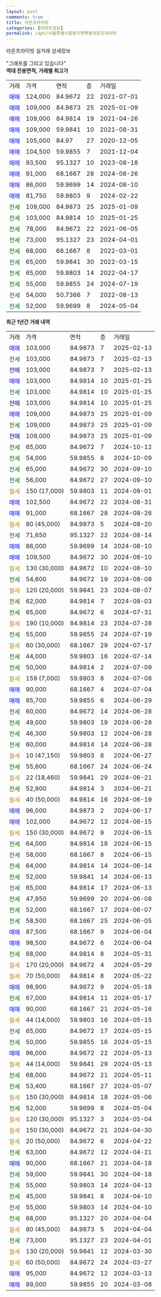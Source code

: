 ```yaml
---
layout: post
comments: true
title: 라온프라이빗
categories: [아파트정보]
permalink: /apt/서울특별시중랑구면목동라온프라이빗
---
```


라온프라이빗 실거래 상세정보

<script type="text/javascript">
  google.charts.load('current', {'packages':['line', 'corechart']});
  google.charts.setOnLoadCallback(drawChart);

  function drawChart() {
    var data = new google.visualization.DataTable();
    data.addColumn('date', '거래일');
    data.addColumn('number', "매매");
    data.addColumn('number', "전세");
    data.addColumn('number', "전매");

    data.addRows([[new Date(Date.parse("2025-02-13")), 103000, null, null], [new Date(Date.parse("2025-02-13")), null, 103000, null], [new Date(Date.parse("2025-02-13")), null, null, 103000], [new Date(Date.parse("2025-01-25")), 103000, null, null], [new Date(Date.parse("2025-01-25")), null, 103000, null], [new Date(Date.parse("2025-01-25")), null, null, 103000], [new Date(Date.parse("2025-01-09")), 109000, null, null], [new Date(Date.parse("2025-01-09")), null, 109000, null], [new Date(Date.parse("2025-01-09")), null, null, 109000], [new Date(Date.parse("2024-10-12")), null, 65000, null], [new Date(Date.parse("2024-10-09")), null, 54000, null], [new Date(Date.parse("2024-09-10")), null, 65000, null], [new Date(Date.parse("2024-09-10")), null, 56000, null], [new Date(Date.parse("2024-09-01")), null, null, null], [new Date(Date.parse("2024-08-31")), 102500, null, null], [new Date(Date.parse("2024-08-26")), 91000, null, null], [new Date(Date.parse("2024-08-20")), null, null, null], [new Date(Date.parse("2024-08-14")), null, 71650, null], [new Date(Date.parse("2024-08-10")), 86000, null, null], [new Date(Date.parse("2024-08-10")), 109500, null, null], [new Date(Date.parse("2024-08-10")), null, null, null], [new Date(Date.parse("2024-08-08")), null, 54600, null], [new Date(Date.parse("2024-08-07")), null, null, null], [new Date(Date.parse("2024-08-03")), null, 62000, null], [new Date(Date.parse("2024-07-31")), null, 65000, null], [new Date(Date.parse("2024-07-28")), null, null, null], [new Date(Date.parse("2024-07-19")), null, 55000, null], [new Date(Date.parse("2024-07-17")), null, null, null], [new Date(Date.parse("2024-07-14")), null, 44000, null], [new Date(Date.parse("2024-07-09")), null, 50000, null], [new Date(Date.parse("2024-07-08")), null, null, null], [new Date(Date.parse("2024-07-04")), 90000, null, null], [new Date(Date.parse("2024-06-29")), 85700, null, null], [new Date(Date.parse("2024-06-28")), null, 60000, null], [new Date(Date.parse("2024-06-28")), null, 49000, null], [new Date(Date.parse("2024-06-28")), null, 46300, null], [new Date(Date.parse("2024-06-28")), null, 60000, null], [new Date(Date.parse("2024-06-27")), null, null, null], [new Date(Date.parse("2024-06-24")), null, 55600, null], [new Date(Date.parse("2024-06-21")), null, null, null], [new Date(Date.parse("2024-06-21")), null, 52900, null], [new Date(Date.parse("2024-06-19")), null, null, null], [new Date(Date.parse("2024-06-17")), 96000, null, null], [new Date(Date.parse("2024-06-15")), 102000, null, null], [new Date(Date.parse("2024-06-15")), null, null, null], [new Date(Date.parse("2024-06-15")), null, 64000, null], [new Date(Date.parse("2024-06-15")), null, 58000, null], [new Date(Date.parse("2024-06-14")), null, 64000, null], [new Date(Date.parse("2024-06-13")), null, 52000, null], [new Date(Date.parse("2024-06-13")), null, 65000, null], [new Date(Date.parse("2024-06-08")), null, 47950, null], [new Date(Date.parse("2024-06-07")), null, 52000, null], [new Date(Date.parse("2024-06-05")), null, 58500, null], [new Date(Date.parse("2024-06-04")), 87500, null, null], [new Date(Date.parse("2024-06-04")), 98500, null, null], [new Date(Date.parse("2024-05-31")), null, 68000, null], [new Date(Date.parse("2024-05-29")), null, null, null], [new Date(Date.parse("2024-05-22")), null, null, null], [new Date(Date.parse("2024-05-18")), 98900, null, null], [new Date(Date.parse("2024-05-17")), null, 67000, null], [new Date(Date.parse("2024-05-16")), 90000, null, null], [new Date(Date.parse("2024-05-15")), null, null, null], [new Date(Date.parse("2024-05-15")), null, 65000, null], [new Date(Date.parse("2024-05-15")), null, 50000, null], [new Date(Date.parse("2024-05-13")), 96000, null, null], [new Date(Date.parse("2024-05-13")), null, null, null], [new Date(Date.parse("2024-05-11")), null, 68000, null], [new Date(Date.parse("2024-05-07")), null, 53400, null], [new Date(Date.parse("2024-05-06")), null, null, null], [new Date(Date.parse("2024-05-04")), null, 52000, null], [new Date(Date.parse("2024-05-04")), null, null, null], [new Date(Date.parse("2024-04-30")), null, null, null], [new Date(Date.parse("2024-04-22")), null, null, null], [new Date(Date.parse("2024-04-21")), null, 63000, null], [new Date(Date.parse("2024-04-18")), 90000, null, null], [new Date(Date.parse("2024-04-18")), null, 59000, null], [new Date(Date.parse("2024-04-13")), null, 55000, null], [new Date(Date.parse("2024-04-10")), null, 45000, null], [new Date(Date.parse("2024-04-10")), null, 55000, null], [new Date(Date.parse("2024-04-04")), null, 68000, null], [new Date(Date.parse("2024-04-04")), null, null, null], [new Date(Date.parse("2024-04-01")), null, 73000, null], [new Date(Date.parse("2024-03-30")), null, null, null], [new Date(Date.parse("2024-03-27")), null, null, null], [new Date(Date.parse("2024-03-13")), 95000, null, null], [new Date(Date.parse("2024-03-08")), 89000, null, null]]);

    var options = {
      hAxis: {
        format: 'yyyy/MM/dd'
      },    
      lineWidth: 0,
      pointsVisible: true,    
      title: '최근 1년간 유형별 실거래가 분포',
      legend: { position: 'bottom' }
    };

    var formatter = new google.visualization.NumberFormat({pattern:'###,###'} );
    formatter.format(data, 1);
    formatter.format(data, 2);
    
    setTimeout(function() {
        var chart = new google.visualization.LineChart(document.getElementById('columnchart_material'));
        chart.draw(data, (options));
        document.getElementById('loading').style.display = 'none';
    }, 200);
  }
</script>


<div id="loading" style="z-index:20; display: block; margin-left: 0px">"그래프를 그리고 있습니다"</div>
<div id="columnchart_material" style="width: 95%; margin-left: 0px; display: block"></div>
<!-- contents start -->
<b>역대 전용면적, 거래별 최고가</b>
<table class="sortable">
    <tr>
      <td>거래</td>
      <td>가격</td>
      <td>면적</td>
      <td>층</td>
      <td>거래일</td>
    </tr>
        <tr>
          <td><a style="color: blue">매매</a></td>
          <td>124,000</td>
          <td>84.9672</td>
          <td>22</td>
          <td>2021-07-01</td>
        </tr>            <tr>
          <td><a style="color: blue">매매</a></td>
          <td>109,000</td>
          <td>84.9873</td>
          <td>25</td>
          <td>2025-01-09</td>
        </tr>            <tr>
          <td><a style="color: blue">매매</a></td>
          <td>109,000</td>
          <td>84.9814</td>
          <td>19</td>
          <td>2021-04-26</td>
        </tr>            <tr>
          <td><a style="color: blue">매매</a></td>
          <td>109,000</td>
          <td>59.9841</td>
          <td>10</td>
          <td>2021-08-31</td>
        </tr>            <tr>
          <td><a style="color: blue">매매</a></td>
          <td>105,000</td>
          <td>84.97</td>
          <td>27</td>
          <td>2020-12-05</td>
        </tr>            <tr>
          <td><a style="color: blue">매매</a></td>
          <td>104,500</td>
          <td>59.9855</td>
          <td>7</td>
          <td>2021-12-04</td>
        </tr>            <tr>
          <td><a style="color: blue">매매</a></td>
          <td>93,500</td>
          <td>95.1327</td>
          <td>10</td>
          <td>2023-08-18</td>
        </tr>            <tr>
          <td><a style="color: blue">매매</a></td>
          <td>91,000</td>
          <td>68.1667</td>
          <td>28</td>
          <td>2024-08-26</td>
        </tr>            <tr>
          <td><a style="color: blue">매매</a></td>
          <td>86,000</td>
          <td>59.9699</td>
          <td>14</td>
          <td>2024-08-10</td>
        </tr>            <tr>
          <td><a style="color: blue">매매</a></td>
          <td>81,750</td>
          <td>59.9803</td>
          <td>9</td>
          <td>2024-02-22</td>
        </tr>        
        <tr>
              <td><a style="color: darkgreen">전세</a></td>
              <td>109,000</td>
              <td>84.9873</td>
              <td>25</td>
              <td>2025-01-09</td>
            </tr>            <tr>
              <td><a style="color: darkgreen">전세</a></td>
              <td>103,000</td>
              <td>84.9814</td>
              <td>10</td>
              <td>2025-01-25</td>
            </tr>            <tr>
              <td><a style="color: darkgreen">전세</a></td>
              <td>78,000</td>
              <td>84.9672</td>
              <td>22</td>
              <td>2021-06-05</td>
            </tr>            <tr>
              <td><a style="color: darkgreen">전세</a></td>
              <td>73,000</td>
              <td>95.1327</td>
              <td>23</td>
              <td>2024-04-01</td>
            </tr>            <tr>
              <td><a style="color: darkgreen">전세</a></td>
              <td>68,000</td>
              <td>68.1667</td>
              <td>8</td>
              <td>2022-03-01</td>
            </tr>            <tr>
              <td><a style="color: darkgreen">전세</a></td>
              <td>65,000</td>
              <td>59.9841</td>
              <td>30</td>
              <td>2022-03-15</td>
            </tr>            <tr>
              <td><a style="color: darkgreen">전세</a></td>
              <td>65,000</td>
              <td>59.9803</td>
              <td>14</td>
              <td>2022-04-17</td>
            </tr>            <tr>
              <td><a style="color: darkgreen">전세</a></td>
              <td>55,000</td>
              <td>59.9855</td>
              <td>24</td>
              <td>2024-07-19</td>
            </tr>            <tr>
              <td><a style="color: darkgreen">전세</a></td>
              <td>54,000</td>
              <td>50.7366</td>
              <td>7</td>
              <td>2022-08-13</td>
            </tr>            <tr>
              <td><a style="color: darkgreen">전세</a></td>
              <td>52,000</td>
              <td>59.9699</td>
              <td>8</td>
              <td>2024-05-04</td>
            </tr>        
    
</table>

<b>최근 1년간 거래 내역</b>

<table class="sortable">
    <tr>
      <td>거래</td>
      <td>가격</td>
      <td>면적</td>
      <td>층</td>
      <td>거래일</td>
    </tr>
    <tr>
      <td><a style="color: blue">매매</a></td>
      <td>103,000</td>
      <td>84.9873</td>
      <td>7</td>
      <td>2025-02-13</td>
    </tr>          <tr>
      <td><a style="color: darkgreen">전세</a></td>
      <td>103,000</td>
      <td>84.9873</td>
      <td>7</td>
      <td>2025-02-13</td>
    </tr>          <tr>
      <td><a style="color: darkblue">전매</a></td>
      <td>103,000</td>
      <td>84.9873</td>
      <td>7</td>
      <td>2025-02-13</td>
    </tr>          <tr>
      <td><a style="color: blue">매매</a></td>
      <td>103,000</td>
      <td>84.9814</td>
      <td>10</td>
      <td>2025-01-25</td>
    </tr>          <tr>
      <td><a style="color: darkgreen">전세</a></td>
      <td>103,000</td>
      <td>84.9814</td>
      <td>10</td>
      <td>2025-01-25</td>
    </tr>          <tr>
      <td><a style="color: darkblue">전매</a></td>
      <td>103,000</td>
      <td>84.9814</td>
      <td>10</td>
      <td>2025-01-25</td>
    </tr>          <tr>
      <td><a style="color: blue">매매</a></td>
      <td>109,000</td>
      <td>84.9873</td>
      <td>25</td>
      <td>2025-01-09</td>
    </tr>          <tr>
      <td><a style="color: darkgreen">전세</a></td>
      <td>109,000</td>
      <td>84.9873</td>
      <td>25</td>
      <td>2025-01-09</td>
    </tr>          <tr>
      <td><a style="color: darkblue">전매</a></td>
      <td>109,000</td>
      <td>84.9873</td>
      <td>25</td>
      <td>2025-01-09</td>
    </tr>          <tr>
      <td><a style="color: darkgreen">전세</a></td>
      <td>65,000</td>
      <td>84.9672</td>
      <td>7</td>
      <td>2024-10-12</td>
    </tr>          <tr>
      <td><a style="color: darkgreen">전세</a></td>
      <td>54,000</td>
      <td>59.9855</td>
      <td>8</td>
      <td>2024-10-09</td>
    </tr>          <tr>
      <td><a style="color: darkgreen">전세</a></td>
      <td>65,000</td>
      <td>84.9672</td>
      <td>30</td>
      <td>2024-09-10</td>
    </tr>          <tr>
      <td><a style="color: darkgreen">전세</a></td>
      <td>56,000</td>
      <td>84.9672</td>
      <td>27</td>
      <td>2024-09-10</td>
    </tr>          <tr>
      <td><a style="color: darkgoldenrod">월세</a></td>
      <td>150 (17,000)</td>
      <td>59.9803</td>
      <td>11</td>
      <td>2024-09-01</td>
    </tr>          <tr>
      <td><a style="color: blue">매매</a></td>
      <td>102,500</td>
      <td>84.9672</td>
      <td>22</td>
      <td>2024-08-31</td>
    </tr>          <tr>
      <td><a style="color: blue">매매</a></td>
      <td>91,000</td>
      <td>68.1667</td>
      <td>28</td>
      <td>2024-08-26</td>
    </tr>          <tr>
      <td><a style="color: darkgoldenrod">월세</a></td>
      <td>80 (45,000)</td>
      <td>84.9873</td>
      <td>5</td>
      <td>2024-08-20</td>
    </tr>          <tr>
      <td><a style="color: darkgreen">전세</a></td>
      <td>71,650</td>
      <td>95.1327</td>
      <td>22</td>
      <td>2024-08-14</td>
    </tr>          <tr>
      <td><a style="color: blue">매매</a></td>
      <td>86,000</td>
      <td>59.9699</td>
      <td>14</td>
      <td>2024-08-10</td>
    </tr>          <tr>
      <td><a style="color: blue">매매</a></td>
      <td>109,500</td>
      <td>84.9672</td>
      <td>30</td>
      <td>2024-08-10</td>
    </tr>          <tr>
      <td><a style="color: darkgoldenrod">월세</a></td>
      <td>130 (30,000)</td>
      <td>84.9672</td>
      <td>10</td>
      <td>2024-08-10</td>
    </tr>          <tr>
      <td><a style="color: darkgreen">전세</a></td>
      <td>54,600</td>
      <td>84.9672</td>
      <td>19</td>
      <td>2024-08-08</td>
    </tr>          <tr>
      <td><a style="color: darkgoldenrod">월세</a></td>
      <td>120 (20,000)</td>
      <td>59.9841</td>
      <td>23</td>
      <td>2024-08-07</td>
    </tr>          <tr>
      <td><a style="color: darkgreen">전세</a></td>
      <td>62,000</td>
      <td>84.9814</td>
      <td>7</td>
      <td>2024-08-03</td>
    </tr>          <tr>
      <td><a style="color: darkgreen">전세</a></td>
      <td>65,000</td>
      <td>84.9672</td>
      <td>6</td>
      <td>2024-07-31</td>
    </tr>          <tr>
      <td><a style="color: darkgoldenrod">월세</a></td>
      <td>190 (10,000)</td>
      <td>84.9814</td>
      <td>23</td>
      <td>2024-07-28</td>
    </tr>          <tr>
      <td><a style="color: darkgreen">전세</a></td>
      <td>55,000</td>
      <td>59.9855</td>
      <td>24</td>
      <td>2024-07-19</td>
    </tr>          <tr>
      <td><a style="color: darkgoldenrod">월세</a></td>
      <td>60 (30,000)</td>
      <td>68.1667</td>
      <td>29</td>
      <td>2024-07-17</td>
    </tr>          <tr>
      <td><a style="color: darkgreen">전세</a></td>
      <td>44,000</td>
      <td>59.9803</td>
      <td>16</td>
      <td>2024-07-14</td>
    </tr>          <tr>
      <td><a style="color: darkgreen">전세</a></td>
      <td>50,000</td>
      <td>84.9814</td>
      <td>2</td>
      <td>2024-07-09</td>
    </tr>          <tr>
      <td><a style="color: darkgoldenrod">월세</a></td>
      <td>159 (7,000)</td>
      <td>59.9803</td>
      <td>8</td>
      <td>2024-07-08</td>
    </tr>          <tr>
      <td><a style="color: blue">매매</a></td>
      <td>90,000</td>
      <td>68.1667</td>
      <td>4</td>
      <td>2024-07-04</td>
    </tr>          <tr>
      <td><a style="color: blue">매매</a></td>
      <td>85,700</td>
      <td>59.9855</td>
      <td>6</td>
      <td>2024-06-29</td>
    </tr>          <tr>
      <td><a style="color: darkgreen">전세</a></td>
      <td>60,000</td>
      <td>84.9672</td>
      <td>14</td>
      <td>2024-06-28</td>
    </tr>          <tr>
      <td><a style="color: darkgreen">전세</a></td>
      <td>49,000</td>
      <td>59.9803</td>
      <td>19</td>
      <td>2024-06-28</td>
    </tr>          <tr>
      <td><a style="color: darkgreen">전세</a></td>
      <td>46,300</td>
      <td>59.9803</td>
      <td>12</td>
      <td>2024-06-28</td>
    </tr>          <tr>
      <td><a style="color: darkgreen">전세</a></td>
      <td>60,000</td>
      <td>84.9814</td>
      <td>14</td>
      <td>2024-06-28</td>
    </tr>          <tr>
      <td><a style="color: darkgoldenrod">월세</a></td>
      <td>10 (47,150)</td>
      <td>59.9803</td>
      <td>8</td>
      <td>2024-06-27</td>
    </tr>          <tr>
      <td><a style="color: darkgreen">전세</a></td>
      <td>55,600</td>
      <td>68.1667</td>
      <td>24</td>
      <td>2024-06-24</td>
    </tr>          <tr>
      <td><a style="color: darkgoldenrod">월세</a></td>
      <td>22 (18,460)</td>
      <td>59.9841</td>
      <td>29</td>
      <td>2024-06-21</td>
    </tr>          <tr>
      <td><a style="color: darkgreen">전세</a></td>
      <td>52,900</td>
      <td>84.9814</td>
      <td>3</td>
      <td>2024-06-21</td>
    </tr>          <tr>
      <td><a style="color: darkgoldenrod">월세</a></td>
      <td>40 (50,000)</td>
      <td>84.9814</td>
      <td>16</td>
      <td>2024-06-19</td>
    </tr>          <tr>
      <td><a style="color: blue">매매</a></td>
      <td>96,000</td>
      <td>84.9873</td>
      <td>2</td>
      <td>2024-06-17</td>
    </tr>          <tr>
      <td><a style="color: blue">매매</a></td>
      <td>102,000</td>
      <td>84.9672</td>
      <td>12</td>
      <td>2024-06-15</td>
    </tr>          <tr>
      <td><a style="color: darkgoldenrod">월세</a></td>
      <td>150 (30,000)</td>
      <td>84.9672</td>
      <td>9</td>
      <td>2024-06-15</td>
    </tr>          <tr>
      <td><a style="color: darkgreen">전세</a></td>
      <td>64,000</td>
      <td>84.9814</td>
      <td>18</td>
      <td>2024-06-15</td>
    </tr>          <tr>
      <td><a style="color: darkgreen">전세</a></td>
      <td>58,000</td>
      <td>68.1667</td>
      <td>8</td>
      <td>2024-06-15</td>
    </tr>          <tr>
      <td><a style="color: darkgreen">전세</a></td>
      <td>64,000</td>
      <td>84.9814</td>
      <td>14</td>
      <td>2024-06-14</td>
    </tr>          <tr>
      <td><a style="color: darkgreen">전세</a></td>
      <td>52,000</td>
      <td>59.9841</td>
      <td>14</td>
      <td>2024-06-13</td>
    </tr>          <tr>
      <td><a style="color: darkgreen">전세</a></td>
      <td>65,000</td>
      <td>84.9814</td>
      <td>17</td>
      <td>2024-06-13</td>
    </tr>          <tr>
      <td><a style="color: darkgreen">전세</a></td>
      <td>47,950</td>
      <td>59.9699</td>
      <td>20</td>
      <td>2024-06-08</td>
    </tr>          <tr>
      <td><a style="color: darkgreen">전세</a></td>
      <td>52,000</td>
      <td>68.1667</td>
      <td>17</td>
      <td>2024-06-07</td>
    </tr>          <tr>
      <td><a style="color: darkgreen">전세</a></td>
      <td>58,500</td>
      <td>68.1667</td>
      <td>25</td>
      <td>2024-06-05</td>
    </tr>          <tr>
      <td><a style="color: blue">매매</a></td>
      <td>87,500</td>
      <td>68.1667</td>
      <td>9</td>
      <td>2024-06-04</td>
    </tr>          <tr>
      <td><a style="color: blue">매매</a></td>
      <td>98,500</td>
      <td>84.9672</td>
      <td>6</td>
      <td>2024-06-04</td>
    </tr>          <tr>
      <td><a style="color: darkgreen">전세</a></td>
      <td>68,000</td>
      <td>84.9814</td>
      <td>8</td>
      <td>2024-05-31</td>
    </tr>          <tr>
      <td><a style="color: darkgoldenrod">월세</a></td>
      <td>170 (20,000)</td>
      <td>84.9672</td>
      <td>4</td>
      <td>2024-05-29</td>
    </tr>          <tr>
      <td><a style="color: darkgoldenrod">월세</a></td>
      <td>70 (50,000)</td>
      <td>84.9814</td>
      <td>8</td>
      <td>2024-05-22</td>
    </tr>          <tr>
      <td><a style="color: blue">매매</a></td>
      <td>98,900</td>
      <td>84.9672</td>
      <td>9</td>
      <td>2024-05-18</td>
    </tr>          <tr>
      <td><a style="color: darkgreen">전세</a></td>
      <td>67,000</td>
      <td>84.9814</td>
      <td>11</td>
      <td>2024-05-17</td>
    </tr>          <tr>
      <td><a style="color: blue">매매</a></td>
      <td>90,000</td>
      <td>68.1667</td>
      <td>21</td>
      <td>2024-05-16</td>
    </tr>          <tr>
      <td><a style="color: darkgoldenrod">월세</a></td>
      <td>44 (14,000)</td>
      <td>59.9803</td>
      <td>16</td>
      <td>2024-05-15</td>
    </tr>          <tr>
      <td><a style="color: darkgreen">전세</a></td>
      <td>65,000</td>
      <td>84.9672</td>
      <td>17</td>
      <td>2024-05-15</td>
    </tr>          <tr>
      <td><a style="color: darkgreen">전세</a></td>
      <td>50,000</td>
      <td>59.9855</td>
      <td>16</td>
      <td>2024-05-15</td>
    </tr>          <tr>
      <td><a style="color: blue">매매</a></td>
      <td>96,000</td>
      <td>84.9672</td>
      <td>22</td>
      <td>2024-05-13</td>
    </tr>          <tr>
      <td><a style="color: darkgoldenrod">월세</a></td>
      <td>44 (14,000)</td>
      <td>59.9841</td>
      <td>29</td>
      <td>2024-05-13</td>
    </tr>          <tr>
      <td><a style="color: darkgreen">전세</a></td>
      <td>68,000</td>
      <td>84.9672</td>
      <td>21</td>
      <td>2024-05-11</td>
    </tr>          <tr>
      <td><a style="color: darkgreen">전세</a></td>
      <td>53,400</td>
      <td>68.1667</td>
      <td>27</td>
      <td>2024-05-07</td>
    </tr>          <tr>
      <td><a style="color: darkgoldenrod">월세</a></td>
      <td>150 (30,000)</td>
      <td>84.9814</td>
      <td>18</td>
      <td>2024-05-06</td>
    </tr>          <tr>
      <td><a style="color: darkgreen">전세</a></td>
      <td>52,000</td>
      <td>59.9699</td>
      <td>8</td>
      <td>2024-05-04</td>
    </tr>          <tr>
      <td><a style="color: darkgoldenrod">월세</a></td>
      <td>120 (30,000)</td>
      <td>95.1327</td>
      <td>3</td>
      <td>2024-05-04</td>
    </tr>          <tr>
      <td><a style="color: darkgoldenrod">월세</a></td>
      <td>150 (30,000)</td>
      <td>84.9672</td>
      <td>21</td>
      <td>2024-04-30</td>
    </tr>          <tr>
      <td><a style="color: darkgoldenrod">월세</a></td>
      <td>20 (50,000)</td>
      <td>84.9672</td>
      <td>6</td>
      <td>2024-04-22</td>
    </tr>          <tr>
      <td><a style="color: darkgreen">전세</a></td>
      <td>63,000</td>
      <td>84.9672</td>
      <td>12</td>
      <td>2024-04-21</td>
    </tr>          <tr>
      <td><a style="color: blue">매매</a></td>
      <td>90,000</td>
      <td>68.1667</td>
      <td>21</td>
      <td>2024-04-18</td>
    </tr>          <tr>
      <td><a style="color: darkgreen">전세</a></td>
      <td>59,000</td>
      <td>59.9841</td>
      <td>30</td>
      <td>2024-04-18</td>
    </tr>          <tr>
      <td><a style="color: darkgreen">전세</a></td>
      <td>55,000</td>
      <td>59.9803</td>
      <td>14</td>
      <td>2024-04-13</td>
    </tr>          <tr>
      <td><a style="color: darkgreen">전세</a></td>
      <td>45,000</td>
      <td>59.9841</td>
      <td>8</td>
      <td>2024-04-10</td>
    </tr>          <tr>
      <td><a style="color: darkgreen">전세</a></td>
      <td>55,000</td>
      <td>59.9803</td>
      <td>14</td>
      <td>2024-04-10</td>
    </tr>          <tr>
      <td><a style="color: darkgreen">전세</a></td>
      <td>68,000</td>
      <td>95.1327</td>
      <td>20</td>
      <td>2024-04-04</td>
    </tr>          <tr>
      <td><a style="color: darkgoldenrod">월세</a></td>
      <td>80 (45,000)</td>
      <td>84.9873</td>
      <td>5</td>
      <td>2024-04-04</td>
    </tr>          <tr>
      <td><a style="color: darkgreen">전세</a></td>
      <td>73,000</td>
      <td>95.1327</td>
      <td>23</td>
      <td>2024-04-01</td>
    </tr>          <tr>
      <td><a style="color: darkgoldenrod">월세</a></td>
      <td>130 (20,000)</td>
      <td>59.9841</td>
      <td>12</td>
      <td>2024-03-30</td>
    </tr>          <tr>
      <td><a style="color: darkgoldenrod">월세</a></td>
      <td>60 (50,000)</td>
      <td>84.9672</td>
      <td>24</td>
      <td>2024-03-27</td>
    </tr>          <tr>
      <td><a style="color: blue">매매</a></td>
      <td>95,000</td>
      <td>84.9672</td>
      <td>12</td>
      <td>2024-03-13</td>
    </tr>          <tr>
      <td><a style="color: blue">매매</a></td>
      <td>89,000</td>
      <td>59.9855</td>
      <td>20</td>
      <td>2024-03-08</td>
    </tr>      </table>
<!-- contents end -->    

